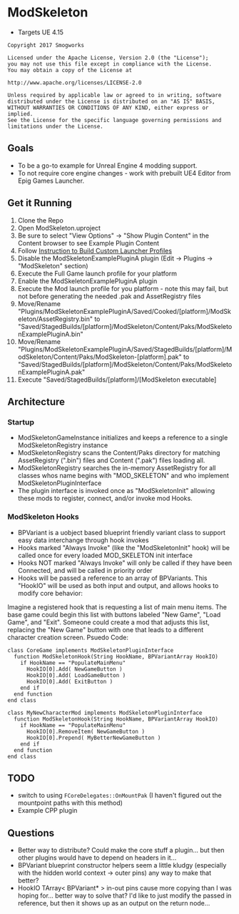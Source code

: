 # ModSkeleton

- Targets UE 4.15

```
Copyright 2017 Smogworks

Licensed under the Apache License, Version 2.0 (the "License");
you may not use this file except in compliance with the License.
You may obtain a copy of the License at

http://www.apache.org/licenses/LICENSE-2.0

Unless required by applicable law or agreed to in writing, software
distributed under the License is distributed on an "AS IS" BASIS,
WITHOUT WARRANTIES OR CONDITIONS OF ANY KIND, either express or implied.
See the License for the specific language governing permissions and
limitations under the License.
```

## Goals

- To be a go-to example for Unreal Engine 4 modding support.
- To not require core engine changes - work with prebuilt UE4 Editor from Epig Games Launcher.

## Get it Running

1. Clone the Repo
1. Open ModSkeleton.uproject
1. Be sure to select "View Options" -> "Show Plugin Content" in the Content browser to see Example Plugin Content
1. Follow [Instruction to Build Custom Launcher Profiles](docs/build_profiles/build_profiles.md)
1. Disable the ModSkeletonExamplePluginA plugin (Edit -> Plugins -> "ModSkeleton" section)
1. Execute the Full Game launch profile for your platform
1. Enable the ModSkeletonExamplePluginA plugin
1. Execute the Mod launch profile for you platform - note this may fail, but not before generating the needed .pak and AssetRegistry files
1. Move/Rename "Plugins/ModSkeletonExamplePluginA/Saved/Cooked/[platform]/ModSkeleton/AssetRegistry.bin" to "Saved/StagedBuilds/[platform]/ModSkeleton/Content/Paks/ModSkeletonExamplePluginA.bin"
1. Move/Rename "Plugins/ModSkeletonExamplePluginA/Saved/StagedBuilds/[platform]/ModSkeleton/Content/Paks/ModSkeleton-[platform].pak" to "Saved/StagedBuilds/[platform]/ModSkeleton/Content/Paks/ModSkeletonExamplePluginA.pak"
1. Execute "Saved/StagedBuilds/[platform]/[ModSkeleton executable]

## Architecture

### Startup

- ModSkeletonGameInstance initializes and keeps a reference to a single ModSkeletonRegistry instance
- ModSkeletonRegistry scans the Content/Paks directory for matching AssetRegistry (".bin") files and Content (".pak") files loading all.
- ModSkeletonRegistry searches the in-memory AssetRegistry for all classes whos name begins with "MOD_SKELETON" and who implement ModSkeletonPluginInterface
- The plugin interface is invoked once as "ModSkeletonInit" allowing these mods to register, connect, and/or invoke mod Hooks.

### ModSkeleton Hooks

- BPVariant is a uobject based blueprint friendly variant class to support easy data interchange through hook invokes
- Hooks marked "Always Invoke" (like the "ModSkeletonInit" hook) will be called once for every loaded MOD_SKELETON init interface
- Hooks NOT marked "Always Invoke" will only be called if they have been Connected, and will be called in priority order
- Hooks will be passed a reference to an array of BPVariants. This "HookIO" will be used as both input and output, and allows hooks to modify core behavior:

Imagine a registered hook that is requesting a list of main menu items. The base game could begin this list with buttons labeled "New Game", "Load Game", and "Exit". Someone could create a mod that adjusts this list, replacing the "New Game" button with one that leads to a different character creation screen. Psuedo Code:

```
class CoreGame implements ModSkeletonPluginInterface
  function ModSkeletonHook(String HookName, BPVariantArray HookIO)
    if HookName == "PopulateMainMenu"
      HookIO[0].Add( NewGameButton )
      HookIO[0].Add( LoadGameButton )
      HookIO[0].Add( ExitButton )
    end if
  end function
end class

class MyNewCharacterMod implements ModSkeletonPluginInterface
  function ModSkeletonHook(String HookName, BPVariantArray HookIO)
    if HookName == "PopulateMainMenu"
      HookIO[0].RemoveItem( NewGameButton )
      HookIO[0].Prepend( MyBetterNewGameButton )
    end if
  end function
end class
```

## TODO

- switch to using `FCoreDelegates::OnMountPak` (I haven't figured out the mountpoint paths with this method)
- Example CPP plugin

## Questions

- Better way to distribute? Could make the core stuff a plugin... but then other plugins would have to depend on headers in it...
- BPVariant blueprint constructor helpers seem a little kludgy (especially with the hidden world context -> outer pins) any way to make that better?
- HookIO TArray< BPVariant* > in-out pins cause more copying than I was hoping for... better way to solve that? I'd like to just modify the passed in reference, but then it shows up as an output on the return node...
